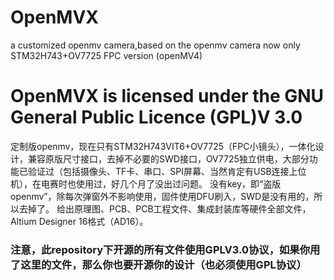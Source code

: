 # OpenMVX
a customized openmv camera,based on the openmv camera
now only STM32H743+OV7725 FPC version (openMV4)
# OpenMVX is licensed under the GNU General Public Licence (GPL)V 3.0

定制版openmv，现在只有STM32H743VIT6+OV7725（FPC小镜头），一体化设计，兼容原版尺寸接口，去掉不必要的SWD接口，OV7725独立供电，大部分功能已验证过（包括摄像头、TF卡、串口、SPI屏幕、当然肯定有USB连接上位机），在电赛时也使用过，好几个月了没出过问题。
没有key，即“盗版 openmv”，除每次弹窗外不影响使用，固件使用DFU刷入，SWD是没有用的，所以去掉了。
给出原理图、PCB、PCB工程文件、集成封装库等硬件全部文件，Altium Designer 16格式（AD16）。

### 注意，此repository下开源的所有文件使用GPLV3.0协议，如果你用了这里的文件，那么你也要开源你的设计（也必须使用GPL协议）
